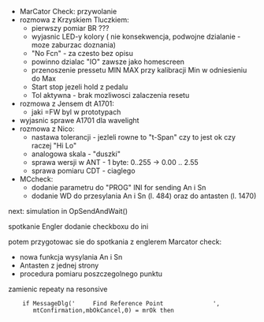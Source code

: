 - MarCator Check: przywolanie
- rozmowa z Krzyskiem Tluczkiem:
	- pierwszy pomiar BR ???
	- wyjasnic LED-y kolory ( nie konsekwencja, podwojne dzialanie - moze zaburzac doznania)
	- "No Fcn" - za czesto bez opisu
	- powinno dzialac "IO" zawsze jako homescreen 
	- przenoszenie pressetu MIN MAX przy kalibracji Min w odniesieniu do Max
	- Start stop jezeli hold z pedalu
	- Tol aktywna - brak mozliwosci zalaczenia resetu
- rozmowa z Jensem dt A1701:
	- jaki =FW byl w prototypach
- wyjasnic sprawe A1701 dla wavelight
- rozmowa z Nico:
	- nastawa tolerancji - jezleli rowne to "t-Span" czy to jest ok czy raczej "Hi Lo"
	- analogowa skala - "duszki"
	- sprawa wersji w ANT - 1 byte: 0..255 -> 0.00 .. 2.55
	- sprawa pomiaru CDT - ciaglego
- MCcheck:
	- dodanie parametru do "PROG" INI for sending An i Sn
	- dodanie WD do przesylania An i Sn (l. 484) oraz do antasten (l. 1470)


next:
simulation in OpSendAndWait()

spotkanie Engler
dodanie checkboxu do ini

potem przygotowac sie do spotkania z englerem
Marcator check:
- nowa funkcja wysylania An i Sn
- Antasten z jednej strony
- procedura pomiaru poszczegolnego punktu

zamienic repeaty na resonsive

```delphi
    if MessageDlg('     Find Reference Point              ',
       mtConfirmation,mbOkCancel,0) = mrOk then
```


